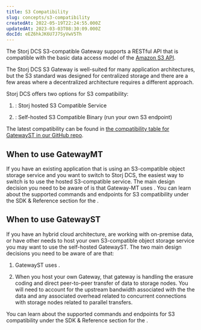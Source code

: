 ```yaml
---
title: S3 Compatibility
slug: concepts/s3-compatibility
createdAt: 2022-05-19T22:24:55.000Z
updatedAt: 2023-03-03T08:30:09.000Z
docId: eEZ6hkJK6U7J7SyVwV5Th
---
```


The Storj DCS S3-compatible Gateway supports a RESTful API that is compatible with the basic data access model of the [Amazon S3 API](http://docs.aws.amazon.com/AmazonS3/latest/API/APIRest.html).

The Storj DCS S3 Gateway is well-suited for many application architectures, but the S3 standard was designed for centralized storage and there are a few areas where a decentralized architecture requires a different approach.

Storj DCS offers two options for S3 compatibility:

1.  [](docId\:yYCzPT8HHcbEZZMvfoCFa): Storj hosted S3 Compatible Service

2.  [](docId\:EGM8O-1xt2Az03eBWT8Rf): Self-hosted S3 Compatible Binary (run your own S3 endpoint)

The latest compatibility can be found in [the compatibility table for GatewayST in our GitHub repo](https://github.com/storj/gateway-st/blob/main/docs/s3-compatibility.md).

## When to use GatewayMT

If you have an existing application that is using an S3-compatible object storage service and you want to switch to Storj DCS, the easiest way to switch is to use the hosted S3-compatible service. The main design decision you need to be aware of is that Gateway-MT uses [](docId\:hf2uumViqYvS1oq8TYbeW). You can learn about the supported commands and endpoints for S3 compatibility under the SDK & Reference section for the [](docId\:yYCzPT8HHcbEZZMvfoCFa).&#x20;

## When to use GatewayST

If you have an hybrid cloud architecture, are working with on-premise data, or have other needs to host your own S3-compatible object storage service you may want to use the self-hosted GatewayST. The two main design decisions you need to be aware of are that:

1.  GatewayST uses [](docId\:Pksf8d0TCLY2tBgXeT18d).

2.  When you host your own Gateway, that gateway is handling the erasure coding and direct peer-to-peer transfer of data to storage nodes. You will need to account for the upstream bandwidth associated with the [](docId\:CBMEVO2vA2lDZ_BVuZ9aP) the data and any associated overhead related to concurrent connections with storage nodes related to parallel transfers.

You can learn about the supported commands and endpoints for S3 compatibility under the SDK & Reference section for the [](docId\:yYCzPT8HHcbEZZMvfoCFa).

